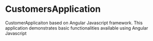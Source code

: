 # CustomersApplication
CustomerApplicaiton based on Angular Javascript framework. This application demonstrates basic functionalities available using Angular Javascript
